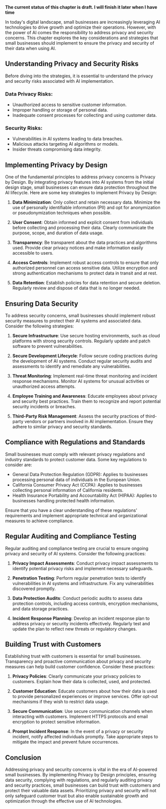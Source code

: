 **The current status of this chapter is draft. I will finish it later when I have time**

In today's digital landscape, small businesses are increasingly leveraging AI technologies to drive growth and optimize their operations. However, with the power of AI comes the responsibility to address privacy and security concerns. This chapter explores the key considerations and strategies that small businesses should implement to ensure the privacy and security of their data when using AI.

**Understanding Privacy and Security Risks**
--------------------------------------------

Before diving into the strategies, it is essential to understand the privacy and security risks associated with AI implementation.

### Data Privacy Risks:

* Unauthorized access to sensitive customer information.
* Improper handling or storage of personal data.
* Inadequate consent processes for collecting and using customer data.

### Security Risks:

* Vulnerabilities in AI systems leading to data breaches.
* Malicious attacks targeting AI algorithms or models.
* Insider threats compromising data integrity.

**Implementing Privacy by Design**
----------------------------------

One of the fundamental principles to address privacy concerns is Privacy by Design. By integrating privacy features into AI systems from the initial design stage, small businesses can ensure data protection throughout the AI lifecycle. Here are some key strategies to implement Privacy by Design:

1. **Data Minimization**: Only collect and retain necessary data. Minimize the use of personally identifiable information (PII) and opt for anonymization or pseudonymization techniques when possible.

2. **User Consent**: Obtain informed and explicit consent from individuals before collecting and processing their data. Clearly communicate the purpose, scope, and duration of data usage.

3. **Transparency**: Be transparent about the data practices and algorithms used. Provide clear privacy notices and make information easily accessible to users.

4. **Access Controls**: Implement robust access controls to ensure that only authorized personnel can access sensitive data. Utilize encryption and strong authentication mechanisms to protect data in transit and at rest.

5. **Data Retention**: Establish policies for data retention and secure deletion. Regularly review and dispose of data that is no longer needed.

**Ensuring Data Security**
--------------------------

To address security concerns, small businesses should implement robust security measures to protect their AI systems and associated data. Consider the following strategies:

1. **Secure Infrastructure**: Use secure hosting environments, such as cloud platforms with strong security controls. Regularly update and patch software to prevent vulnerabilities.

2. **Secure Development Lifecycle**: Follow secure coding practices during the development of AI systems. Conduct regular security audits and assessments to identify and remediate any vulnerabilities.

3. **Threat Monitoring**: Implement real-time threat monitoring and incident response mechanisms. Monitor AI systems for unusual activities or unauthorized access attempts.

4. **Employee Training and Awareness**: Educate employees about privacy and security best practices. Train them to recognize and report potential security incidents or breaches.

5. **Third-Party Risk Management**: Assess the security practices of third-party vendors or partners involved in AI implementation. Ensure they adhere to similar privacy and security standards.

**Compliance with Regulations and Standards**
---------------------------------------------

Small businesses must comply with relevant privacy regulations and industry standards to protect customer data. Some key regulations to consider are:

* General Data Protection Regulation (GDPR): Applies to businesses processing personal data of individuals in the European Union.
* California Consumer Privacy Act (CCPA): Applies to businesses collecting personal information of California residents.
* Health Insurance Portability and Accountability Act (HIPAA): Applies to businesses handling protected health information.

Ensure that you have a clear understanding of these regulations' requirements and implement appropriate technical and organizational measures to achieve compliance.

**Regular Auditing and Compliance Testing**
-------------------------------------------

Regular auditing and compliance testing are crucial to ensure ongoing privacy and security of AI systems. Consider the following practices:

1. **Privacy Impact Assessments**: Conduct privacy impact assessments to identify potential privacy risks and implement necessary safeguards.

2. **Penetration Testing**: Perform regular penetration tests to identify vulnerabilities in AI systems and infrastructure. Fix any vulnerabilities discovered promptly.

3. **Data Protection Audits**: Conduct periodic audits to assess data protection controls, including access controls, encryption mechanisms, and data storage practices.

4. **Incident Response Planning**: Develop an incident response plan to address privacy or security incidents effectively. Regularly test and update the plan to reflect new threats or regulatory changes.

**Building Trust with Customers**
---------------------------------

Establishing trust with customers is essential for small businesses. Transparency and proactive communication about privacy and security measures can help build customer confidence. Consider these practices:

1. **Privacy Policies**: Clearly communicate your privacy policies to customers. Explain how their data is collected, used, and protected.

2. **Customer Education**: Educate customers about how their data is used to provide personalized experiences or improve services. Offer opt-out mechanisms if they wish to restrict data usage.

3. **Secure Communication**: Use secure communication channels when interacting with customers. Implement HTTPS protocols and email encryption to protect sensitive information.

4. **Prompt Incident Response**: In the event of a privacy or security incident, notify affected individuals promptly. Take appropriate steps to mitigate the impact and prevent future occurrences.

**Conclusion**
--------------

Addressing privacy and security concerns is vital in the era of AI-powered small businesses. By implementing Privacy by Design principles, ensuring data security, complying with regulations, and regularly auditing privacy and security practices, small businesses can build trust with customers and protect their valuable data assets. Prioritizing privacy and security will not only safeguard customer trust but also enable sustainable growth and optimization through the effective use of AI technologies.
